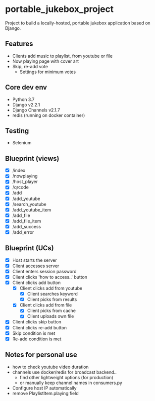 # portable_jukebox_project
Project to build a locally-hosted, portable jukebox application based on Django.

## Features
- Clients add music to playlist, from youtube or file
- Now playing page with cover art
- Skip, re-add vote
    - Settings for minimum votes

## Core dev env
- Python 3.7
- Django v2.2.1
- Django Channels v2.1.7
- redis (running on docker container)

## Testing
- Selenium

## Blueprint (views)
- [x] /index
- [x] /nowplaying
- [x] /host_player
- [x] /qrcode
- [x] /add
- [x] /add_youtube
- [x] /search_youtube
- [x] /add_youtube_item
- [x] /add_file
- [x] /add_file_item
- [x] /add_success
- [x] /add_error

## Blueprint (UCs)
- [x] Host starts the server
- [x] Client accesses server
- [x] Client enters session password
- [x] Client clicks 'how to access..' button
- [x] Client clicks add button
    - [x] Client clicks add from youtube
        - [x] Client searches keyword
        - [x] Client picks from results
    - [x] Client clicks add from file
        - [x] Client picks from cache
        - [x] Client uploads own file
- [x] Client clicks skip button
- [x] Client clicks re-add button
- [x] Skip condition is met
- [x] Re-add condition is met

## Notes for personal use
- how to check youtube video duration
- channels use docker/redis for broadcast backend..
    - find other lightweight options (for production)
    - or manually keep channel names in consumers.py
- Configure host IP automatically
- remove PlaylistItem.playing field